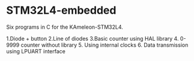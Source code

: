 # STM32L4-embedded

Six programs in C for the KAmeleon-STM32L4.

1.Diode + button
2.Line of diodes
3.Basic counter using HAL library
4. 0-9999 counter without library
5. Using internal clocks 
6. Data transmission using LPUART interface


